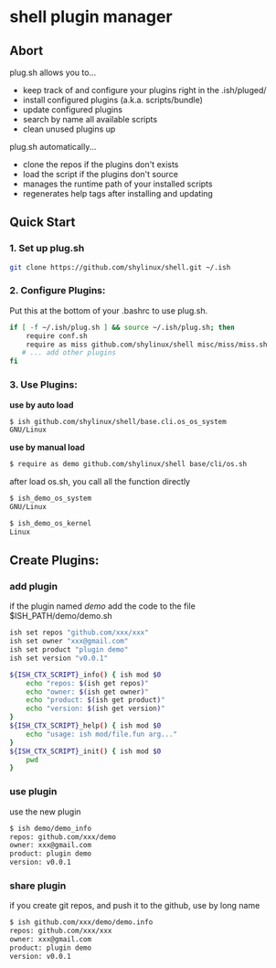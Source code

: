 # shell plugin manager

## Abort

plug.sh allows you to...

- keep track of and configure your plugins right in the .ish/pluged/
- install configured plugins (a.k.a. scripts/bundle)
- update configured plugins
- search by name all available scripts
- clean unused plugins up

plug.sh automatically...

- clone the repos if the plugins don't exists
- load the script if the plugins don't source
- manages the runtime path of your installed scripts
- regenerates help tags after installing and updating

## Quick Start
### 1. Set up plug.sh

```sh
git clone https://github.com/shylinux/shell.git ~/.ish
```

### 2. Configure Plugins:
Put this at the bottom of your .bashrc to use plug.sh.
```sh
if [ -f ~/.ish/plug.sh ] && source ~/.ish/plug.sh; then
    require conf.sh
    require as miss github.com/shylinux/shell misc/miss/miss.sh
   # ... add other plugins
fi

```

### 3. Use Plugins:
**use by auto load**
```sh
$ ish github.com/shylinux/shell/base.cli.os_os_system
GNU/Linux

```

**use by manual load**
```sh
$ require as demo github.com/shylinux/shell base/cli/os.sh
```

after load os.sh, you call all the function directly
```sh
$ ish_demo_os_system
GNU/Linux

$ ish_demo_os_kernel
Linux

```

## Create Plugins:
### add plugin
if the plugin named *demo*
add the code to the file $ISH_PATH/demo/demo.sh
```sh
ish set repos "github.com/xxx/xxx"
ish set owner "xxx@gmail.com"
ish set product "plugin demo"
ish set version "v0.0.1"

${ISH_CTX_SCRIPT}_info() { ish mod $0
    echo "repos: $(ish get repos)"
    echo "owner: $(ish get owner)"
    echo "product: $(ish get product)"
    echo "version: $(ish get version)"
}
${ISH_CTX_SCRIPT}_help() { ish mod $0
    echo "usage: ish mod/file.fun arg..."
}
${ISH_CTX_SCRIPT}_init() { ish mod $0
    pwd
}
```

### use plugin
use the new plugin
```sh
$ ish demo/demo_info
repos: github.com/xxx/demo
owner: xxx@gmail.com
product: plugin demo
version: v0.0.1
```

### share plugin
if you create git repos, and push it to the github, use by long name
```sh
$ ish github.com/xxx/demo/demo.info
repos: github.com/xxx/xxx
owner: xxx@gmail.com
product: plugin demo
version: v0.0.1
```
